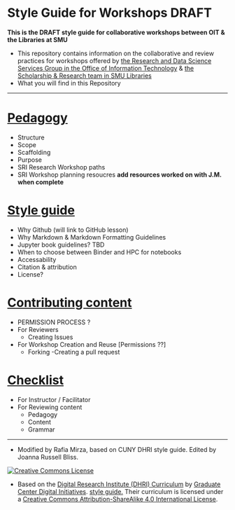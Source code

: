 
 # Style Guide for Workshops **DRAFT** 

**This is the DRAFT style guide for collaborative workshops between OIT & the Libraries at SMU**

* This repository contains information on the collaborative and review practices for workshops offered by [the Research and Data Science Services Group in the Office of Information Technology](https://www.smu.edu/OIT/research) & [the Scholarship & Research team in SMU Libraries](https://www.smu.edu/libraries/scholarship)
* What you will find in this Repository

-----

# [Pedagogy](/sections/pedagogy.md)  
- Structure
- Scope
- Scaffolding
- Purpose
- SRI Research Workshop paths 
- SRI Workshop planning resoucres **add resources worked on with J.M. when complete**

# [Style guide](/sections/style_guide.md)  
- Why Github (will link to GitHub lesson) 
- Why Markdown & Markdown Formatting Guidelines
- Jupyter book guidelines? TBD
- When to choose between Binder and HPC for notebooks
- Accessability 
- Citation & attribution 
- License?
  
# [Contributing content](/sections/contributing.md) 
- PERMISSION PROCESS ?
- For Reviewers
  - Creating Issues
- For Workshop Creation and Reuse [Permissions ??]
  - Forking
  -Creating a pull request

# [Checklist](/sections/checklist.md)  
- For Instructor / Facilitator 
- For Reviewing content
    - Pedagogy
    - Content 
    - Grammar



-----

* Modified by Rafia Mirza, based on CUNY DHRI style guide. Edited by Joanna Russell Bliss.  

[![Creative Commons License](https://i.creativecommons.org/l/by-sa/4.0/88x31.png)](http://creativecommons.org/licenses/by-sa/4.0/)  

* Based on the [Digital Research Institute (DHRI) Curriculum](https://github.com/DHRI-Curriculum) by [Graduate Center Digital Initiatives](https://gcdi.commons.gc.cuny.edu/). [style guide.](https://github.com/DHRI-Curriculum/guide) Their curriculum is licensed under a [Creative Commons Attribution-ShareAlike 4.0 International License](http://creativecommons.org/licenses/by-sa/4.0/). 
